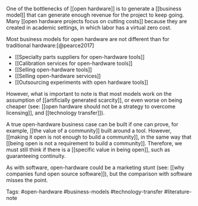 One of the bottlenecks of [[open hardware]] is to generate a [[business model]] that can generate enough revenue for the project to keep going. Many [[open hardware projects focus on cutting costs]] because they are created in academic settings, in which labor has a virtual zero cost. 

Most business models for open hardware are not different than for traditional hardware:[@pearce2017] 

- [[Specialty parts suppliers for open-hardware tools]]
- [[Calibration services for open-hardware tools]]
- [[Selling open-hardware tools]]
- [[Selling open-hardware services]]
- [[Outsourcing experiments with open hardware tools]]

However, what is important to note is that most models work on the assumption of [[artificially generated scarcity]], or even worse on being cheaper (see: [[open hardware should not be a strategy to overcome licensing]], and [[technology transfer]]). 

A true open-hardware business case can be built if one can prove, for example, [[the value of a community]] built around a tool. However, [[making it open is not enough to build a community]], in the same way that [[being open is not a requirement to build a community]]. Therefore, we must still think if there is a [[specific value in being open]], such as guaranteeing continuity.  

As with software, open-hardware could be a marketing stunt (see: [[why companies fund open source software]]), but the comparison with software misses the point. 

Tags: #open-hardware #business-models #technology-transfer #literature-note 